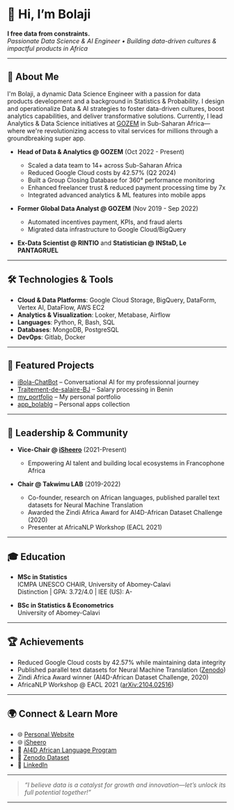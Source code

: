# 👋 Hi, I’m Bolaji

**I free data from constraints.**
<br>
_Passionate Data Science & AI Engineer • Building data-driven cultures & impactful products in Africa_

---

## 🚀 About Me

I'm Bolaji, a dynamic Data Science Engineer with a passion for data products development and a background in Statistics & Probability. I design and operationalize Data & AI strategies to foster data-driven cultures, boost analytics capabilities, and deliver transformative solutions. Currently, I lead Analytics & Data Science initiatives at [GOZEM](https://gozem.com) in Sub-Saharan Africa—where we're revolutionizing access to vital services for millions through a groundbreaking super app.

- **Head of Data & Analytics @ GOZEM** (Oct 2022 - Present)
  - Scaled a data team to 14+ across Sub-Saharan Africa
  - Reduced Google Cloud costs by 42.57% (Q2 2024)
  - Built a Group Closing Database for 360° performance monitoring
  - Enhanced freelancer trust & reduced payment processing time by 7x
  - Integrated advanced analytics & ML features into mobile apps

- **Former Global Data Analyst @ GOZEM** (Nov 2019 - Sep 2022)
  - Automated incentives payment, KPIs, and fraud alerts
  - Migrated data infrastructure to Google Cloud/BigQuery

- **Ex-Data Scientist @ RINTIO** and **Statistician @ INStaD, Le PANTAGRUEL**

---

## 🛠️ Technologies & Tools

- **Cloud & Data Platforms**: Google Cloud Storage, BigQuery, DataForm, Vertex AI, DataFlow, AWS EC2
- **Analytics & Visualization**: Looker, Metabase, Airflow
- **Languages**: Python, R, Bash, SQL
- **Databases**: MongoDB, PostgreSQL
- **DevOps**: Gitlab, Docker

---

## 🌟 Featured Projects

- [iBola-ChatBot](https://github.com/bolablg/iBola-ChatBot) – Conversational AI for my professionnal journey
- [Traitement-de-salaire-BJ](https://github.com/bolablg/Traitement-de-salaire-BJ) – Salary processing in Benin
- [my_portfolio](https://github.com/bolablg/my_portfolio) – My personal portfolio
- [app_bolablg](https://github.com/bolablg/app_bolablg) – Personal apps collection

---

## 👥 Leadership & Community

- **Vice-Chair @ [iSheero](https://isheero.org)** (2021-Present)
  - Empowering AI talent and building local ecosystems in Francophone Africa

- **Chair @ Takwimu LAB** (2019-2022)
  - Co-founder, research on African languages, published parallel text datasets for Neural Machine Translation
  - Awarded the Zindi Africa Award for AI4D-African Dataset Challenge (2020)
  - Presenter at AfricaNLP Workshop (EACL 2021)

---

## 🎓 Education

- **MSc in Statistics**  
  ICMPA UNESCO CHAIR, University of Abomey-Calavi  
  Distinction | GPA: 3.72/4.0 | IEE (US): A-

- **BSc in Statistics & Econometrics**  
  University of Abomey-Calavi

---

## 🏆 Achievements

- Reduced Google Cloud costs by 42.57% while maintaining data integrity
- Published parallel text datasets for Neural Machine Translation ([Zenodo](https://zenodo.org/record/4266935))
- Zindi Africa Award winner (AI4D-African Dataset Challenge, 2020)
- AfricaNLP Workshop @ EACL 2021 ([arXiv:2104.02516](https://arxiv.org/abs/2104.02516))

---

## 🌍 Connect & Learn More

- 🌐 [Personal Website](https://bolablg.com/)
- 🌐 [iSheero](https://isheero.com)
- 🏅 [AI4D African Language Program](https://ai4d.ai)
- 💬 [Zenodo Dataset](https://zenodo.org/record/4266935)
- 💼 [LinkedIn](https://linkedin.com/in/bolablg)
<!-- Add Twitter or other socials here if you wish! -->

---

> _“I believe data is a catalyst for growth and innovation—let’s unlock its full potential together!”_

---

<!--
Fun Fact: I love mentoring, organizing data science meetups, and developing AI solutions for African languages.
-->
